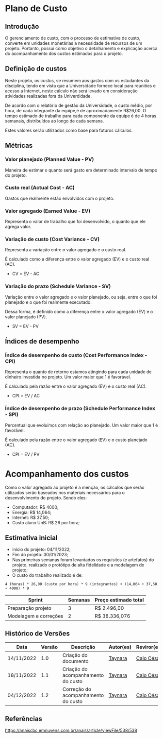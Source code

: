 # Plano de Custo

## Introdução

O gerenciamento de custo, com o processo de estimativa de custo, converte em unidades monetárias a necessidade de recursos de um projeto. Portanto, possui como objetivo o detalhamento e explicação acerca do acompanhamento dos custos estimados para o projeto.

## Definição de custos

 Neste projeto, os custos, se resumem aos gastos com os estudantes da disciplina, tendo em vista que a Universidade fornece local para reuniões e acesso a Internet, neste cálculo não será levado em consideração atividades realizadas fora da Univerdidade.

De acordo com o relatório de gestão da Universidade, o custo médio, por hora, de cada integrante da equipe,é de aproximadamente R$26,00. O tempo estimado de trabalho para cada componente da equipe é de 4 horas semanais, distribuídos ao longo de cada semana.

Estes valores serão utilizados como base para futuros cálculos.

## Métricas

### Valor planejado (Planned Value - PV)

Maneira de estimar o quanto será gasto em determinado intervalo de tempo do projeto.

### Custo real (Actual Cost - AC)

Gastos que realmente estão envolvidos com o projeto.

### Valor agregado (Earned Value - EV)

Representa o valor de trabalho que foi desenvolvido, o quanto que ele agrega valor.

### Variação de custo (Cost Variance - CV)

Representa a variação entre o valor agregado e o custo real.

É calculado como a diferença entre o valor agregado (EV) e o custo real (AC).

* CV = EV - AC

### Variação do prazo (Schedule Variance - SV)

Variação entre o valor agregado e o valor planejado, ou seja, entre o que foi planejado e o que foi realmente executado.

Dessa forma, é definido como a diferença entre o valor agregado (EV) e o valor planejado (PV).

* SV = EV - PV

## Índices de desempenho

### Índice de desempenho de custo (Cost Performance Index - CPI)

Representa o quanto de retorno estamos atingindo para cada unidade de dinheiro investida no projeto. Um valor maior que 1 é favorável.

É calculado pela razão entre o valor agregado (EV) e o custo real (AC).

* CPI = EV / AC

### Índice de desempenho de prazo (Schedule Performance Index - SPI)

Percentual que evoluímos com relação ao planejado. Um valor maior que 1 é favorável.

É calculado pela razão entre o valor agregado (EV) e o custo planejado (AC).

* CPI = EV / PV

# 
# Acompanhamento dos custos

Como o valor agregado ao projeto é a menção, os cálculos que serão utilizados serão baseados nos materiais necessários para o desenvolvimento do projeto. Sendo eles:

- Computador: R$ 4000;
- Energia: R$ 14,064;
- Internet: R$ 37,50;
- Custo aluno UnB: R$ 26 por hora;

## Estimativa inicial

* Início do projeto: 04/11/2022;
* Fim do projeto: 30/01/2023;
* Nas primeiras semanas foram levantados os requisitos (e artefatos) do projeto, realizado o protótipo de alta fidelidade e a modelagem do projeto;
* O custo do trabalho realizado é de:

```4 (horas) * 26,00 (custo por hora) * 9 (integrantes) + (14,064 + 37,50 + 4000) * 9```

| Sprint | Semanas | Preço estimado total|
|--|--|--|
| Preparação projeto | 3 | R$ 2.496,00|
| Modelagem e correções| 2 | R$ 38.336,076|

## Histórico de Versões

| Data | Versão | Descrição | Autor(es) | Reviror(es) |
| ---- | ----- | --------- | --------- | -------  |
| 14/11/2022 | 1.0 | Criação do documento | [Taynara](https://github.com/TaynaraCris)    |   [Caio César](https://github.com/oCaioOliveira) |
| 18/11/2022 | 1.1 | Criação do acompanhamento do custo |  [Taynara](https://github.com/TaynaraCris)    |   [Caio César](https://github.com/oCaioOliveira) |
| 04/12/2022 | 1.2 | Correção do acompanhamento do custo |  [Taynara](https://github.com/TaynaraCris)    |   [Caio César](https://github.com/oCaioOliveira) |

## Referências

https://anaiscbc.emnuvens.com.br/anais/article/viewFile/538/538
